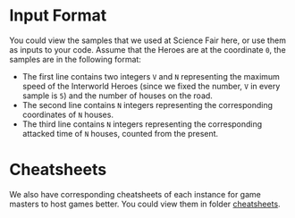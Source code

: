 # Input Format
You could view the samples that we used at Science Fair here, or use them as inputs to your code. Assume that the Heroes are at the coordinate `0`, the samples are in the following format:
- The first line contains two integers `V` and `N` representing the maximum speed of the Interworld Heroes (since we fixed the number, `V` in every sample is `5`) and the number of houses on the road.
- The second line contains `N` integers representing the corresponding coordinates of `N` houses.
- The third line contains `N` integers representing the corresponding attacked time of `N` houses, counted from the present.

# Cheatsheets
We also have corresponding cheatsheets of each instance for game masters to host games better. You could view them in folder [cheatsheets](cheatsheets).